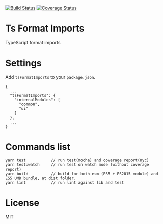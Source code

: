 [![Build Status](https://travis-ci.org/bancek/typescript-format-imports.svg?branch=master)](https://travis-ci.org/bancek/typescript-format-imports)
[![Coverage Status](https://coveralls.io/repos/github/bancek/typescript-format-imports/badge.svg?branch=master)](https://coveralls.io/github/bancek/typescript-format-imports?branch=master)

# Ts Format Imports

TypeScript format imports

# Settings

Add `tsFormatImports` to your `package.json`.

```
{
  ...
  "tsFormatImports": {
    "internalModules": [
      "common",
      "ui"
    ]
  },
  ...
}
```

# Commands list
````
yarn test           // run test(mocha) and coverage report(nyc)
yarn test:watch     // run test on watch mode (without coverage report)
yarn build          // build for both esm (ES5 + ES2015 module) and ES5 UMD bundle, at dist folder.
yarn lint           // run lint against lib and test
````

# License
MIT
